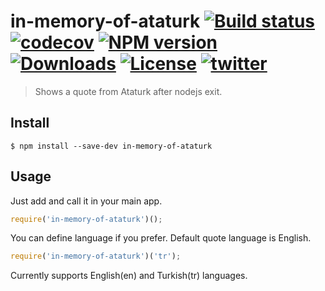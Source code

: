 # in-memory-of-ataturk [![Build status](https://ci.appveyor.com/api/projects/status/f6a6mo6p8bxlprum?svg=true)](https://ci.appveyor.com/project/tufantunc/in-memory-of-ataturk) [![codecov](https://codecov.io/gh/tufantunc/in-memory-of-ataturk/branch/master/graph/badge.svg)](https://codecov.io/gh/tufantunc/in-memory-of-ataturk) [![NPM version][npm-image]][npm-url] [![Downloads][downloads-image]][downloads-url] [![License][license-image]][license-url] [![twitter][twitter-badge]][twitter]
> Shows a quote from Ataturk after nodejs exit.

## Install
```
$ npm install --save-dev in-memory-of-ataturk
```

## Usage
Just add and call it in your main app.
```js
require('in-memory-of-ataturk')();
```
You can define language if you prefer. Default quote language is English.
```js
require('in-memory-of-ataturk')('tr');
```

Currently supports English(en) and Turkish(tr) languages.

[npm-image]: https://img.shields.io/npm/v/in-memory-of-ataturk.svg
[npm-url]: https://npmjs.org/package/in-memory-of-ataturk
[downloads-image]: http://img.shields.io/npm/dm/in-memory-of-ataturk.svg
[downloads-url]: https://npmjs.org/package/in-memory-of-ataturk
[license-image]: https://img.shields.io/:license-mit-blue.svg
[license-url]: LICENSE.md
[twitter]: https://twitter.com/intent/tweet?text=Check%20out%20in-memory-of-ataturk%20by%20%40tufant%20https%3A%2F%2Fgithub.com%2Ftufantunc%2Fin-memory-of-ataturk%20%F0%9F%91%8D
[twitter-badge]: https://img.shields.io/twitter/url/https/github.com/tufantunc/in-memory-of-ataturk.svg?style=social
